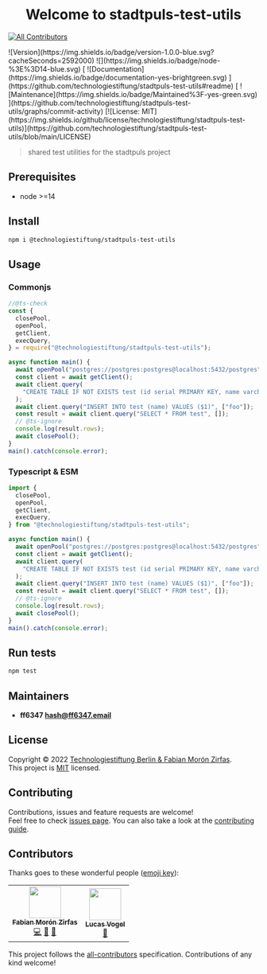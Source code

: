 <h1 align="center">Welcome to stadtpuls-test-utils</h1>

<!-- ALL-CONTRIBUTORS-BADGE:START - Do not remove or modify this section -->
[![All Contributors](https://img.shields.io/badge/all_contributors-2-orange.svg?style=flat-square)](#contributors-)
<!-- ALL-CONTRIBUTORS-BADGE:END --> ![Version](https://img.shields.io/badge/version-1.0.0-blue.svg?cacheSeconds=2592000) ![](https://img.shields.io/badge/node-%3E%3D14-blue.svg) [ ![Documentation](https://img.shields.io/badge/documentation-yes-brightgreen.svg) ](https://github.com/technologiestiftung/stadtpuls-test-utils#readme) [ ![Maintenance](https://img.shields.io/badge/Maintained%3F-yes-green.svg) ](https://github.com/technologiestiftung/stadtpuls-test-utils/graphs/commit-activity) [![License: MIT](https://img.shields.io/github/license/technologiestiftung/stadtpuls-test-utils)](https://github.com/technologiestiftung/stadtpuls-test-utils/blob/main/LICENSE)

> shared test utilities for the stadtpuls project

## Prerequisites

- node >=14

## Install

```sh
npm i @technologiestiftung/stadtpuls-test-utils
```

## Usage

### Commonjs

```js
//@ts-check
const {
  closePool,
  openPool,
  getClient,
  execQuery,
} = require("@technologiestiftung/stadtpuls-test-utils");

async function main() {
  await openPool("postgres://postgres:postgres@localhost:5432/postgres");
  const client = await getClient();
  await client.query(
    "CREATE TABLE IF NOT EXISTS test (id serial PRIMARY KEY, name varchar(255))"
  );
  await client.query("INSERT INTO test (name) VALUES ($1)", ["foo"]);
  const result = await client.query("SELECT * FROM test", []);
  // @ts-ignore
  console.log(result.rows);
  await closePool();
}
main().catch(console.error);
```

### Typescript & ESM

```ts
import {
  closePool,
  openPool,
  getClient,
  execQuery,
} from "@technologiestiftung/stadtpuls-test-utils";

async function main() {
  await openPool("postgres://postgres:postgres@localhost:5432/postgres");
  const client = await getClient();
  await client.query(
    "CREATE TABLE IF NOT EXISTS test (id serial PRIMARY KEY, name varchar(255))"
  );
  await client.query("INSERT INTO test (name) VALUES ($1)", ["foo"]);
  const result = await client.query("SELECT * FROM test", []);
  // @ts-ignore
  console.log(result.rows);
  await closePool();
}
main().catch(console.error);
```

## Run tests

```sh
npm test
```

## Maintainers

- **ff6347 <hash@ff6347.email>**

## License

Copyright © 2022 [Technologiestiftung Berlin & Fabian Morón Zirfas](https://github.com/technologiestiftung).<br />
This project is [MIT](https://github.com/technologiestiftung/stadtpuls-test-utils/blob/main/LICENSE) licensed.

## Contributing

Contributions, issues and feature requests are welcome!<br />Feel free to check [issues page](https://github.com/technologiestiftung/stadtpuls-test-utils/issues). You can also take a look at the [contributing guide](https://github.com/technologiestiftung/stadtpuls/blob/main/CONTRIBUTING.md).

## Contributors

Thanks goes to these wonderful people ([emoji key](https://allcontributors.org/docs/en/emoji-key)):

<!-- ALL-CONTRIBUTORS-LIST:START - Do not remove or modify this section -->
<!-- prettier-ignore-start -->
<!-- markdownlint-disable -->
<table>
  <tr>
    <td align="center"><a href="https://fabianmoronzirfas.me/"><img src="https://avatars.githubusercontent.com/u/315106?v=4?s=64" width="64px;" alt=""/><br /><sub><b>Fabian Morón Zirfas</b></sub></a><br /><a href="https://github.com/technologiestiftung/stadtpuls-test-utils/commits?author=ff6347" title="Code">💻</a> <a href="https://github.com/technologiestiftung/stadtpuls-test-utils/commits?author=ff6347" title="Documentation">📖</a> <a href="#design-ff6347" title="Design">🎨</a></td>
    <td align="center"><a href="https://github.com/vogelino"><img src="https://avatars.githubusercontent.com/u/2759340?v=4?s=64" width="64px;" alt=""/><br /><sub><b>Lucas Vogel</b></sub></a><br /><a href="https://github.com/technologiestiftung/stadtpuls-test-utils/commits?author=vogelino" title="Documentation">📖</a></td>
  </tr>
</table>

<!-- markdownlint-restore -->
<!-- prettier-ignore-end -->

<!-- ALL-CONTRIBUTORS-LIST:END -->

This project follows the [all-contributors](https://github.com/all-contributors/all-contributors) specification. Contributions of any kind welcome!
